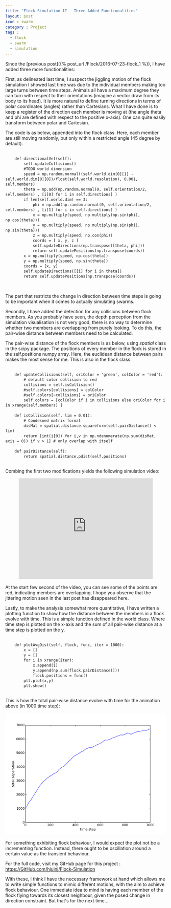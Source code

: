 ```yaml
---
title: "Flock Simulation II - Three Added Functionalities"
layout: post
icon : swarm
category : Project
tags :
  - flock
  - swarm
  - simulation
---
```

Since the [previous post]({% post_url /Flock/2016-07-23-flock_1 %}), I have added three more functionalities:

First, as delineated last time, I suspect the jiggling motion of the flock simulation I showed last time was due to the individual members making too large turns between time steps. Animals all have a maximum degree they can turn with respect to their orientations (imagine a vector draw from its body to its head). It is more natural to define turning directions in terms of polar coordinates (angles) rather than Cartesians. What I have done is to keep a register of the direction each member is moving at (the angle theta and phi are defined with respect to the positive x-axis). One can quite easily transform between polar and Cartesian.

The code is as below, appended into the flock class. Here, each member are still moving randomly, but only within a restricted angle (45 degree by default).

<pre>
    <code class="python">
    def directionalVel(self):
        self.updateCollisions()
        #TODO world dimension
        speed = np.random.normal((self.world.dim[0][1] - self.world.dim[0][0])/float(self.world.resolution), 0.001, self.members)
        theta = np.add(np.random.normal(0, self.orientation/2, self.members) , [i[0] for i in self.directions] )
        if len(self.world.dim) == 3:
            phi = np.add(np.random.normal(0, self.orientation/2, self.members) , [i[1] for i in self.directions] )
            x = np.multiply(speed, np.multiply(np.sin(phi), np.cos(theta)))
            y = np.multiply(speed, np.multiply(np.sin(phi), np.sin(theta)))
            z = np.multiply(speed, np.cos(phi))
            coords = [ x, y, z ]
            self.updateDirections(np.transpose([theta, phi]))
            return self.updatePositions(np.transpose(coords))
        x = np.multiply(speed, np.cos(theta))
        y = np.multiply(speed, np.sin(theta))
        coords = [x, y]
        self.updateDirections([[i] for i in theta])
        return self.updatePositions(np.transpose(coords))

        </code>
</pre>
The part that restricts the change in direction between time steps is going to be important when it comes to actually simulating swarms.


Secondly, I have added the detection for any collisions between flock members. As you probably have seen, the depth perception from the simulation visualisation is not very good, there is no way to determine whether two members are overlapping from purely looking. To do this, the pair-wise distance between members need to be calculated.

The pair-wise distance of the flock members is as below, using *spatial* class in the scipy package. The positions of every member in the flock is stored in the self.positions numpy array. Here, the euclidean distance between pairs makes the most sense for me. This is also in the flock class.

<pre>
    <code class="python">
    def updateCollisions(self, oriColor = 'green', colColor = 'red'):
        # default color collision to red
        collisions = self.isCollision()
        #self.colors[collisions] = colColor
        #self.colors[~collisions] = oriColor
        self.colors = [colColor if i in collisions else oriColor for i in xrange(self.members) ]

    def isCollision(self, lim = 0.01):
        # Condesned matrix format
        disMat = spatial.distance.squareform(self.pairDistance() < lim)
        return [int(i[0]) for i,v in np.ndenumerate(np.sum(disMat, axis = 0)) if v > 1] # only overlap with itself

    def pairDistance(self):
        return spatial.distance.pdist(self.positions)
        </code>
</pre>

Combing the first two modifications yields the following simulation video:
<div align="center">
<iframe width="420" height="315" src="https://www.youtube.com/embed/c6_FnZSKMWM" frameborder="0" allowfullscreen></iframe>
</div>

At the start few second of the video, you can see some of the points are red, indicating members are overlapping. I hope you observe that the jittering motion seen in the last post has disappeared here.

Lastly, to make the analysis somewhat more quantitative, I have written a plotting function to show how the distance between the members in a flock evolve with time. This is a simple function defined in the world class. Where time step is plotted on the x-axis and the sum of all pair-wise distance at a time step is plotted on the y.
<pre>
    <code class="python">
    def plotAvgDist(self, flock, func, iter = 1000):
        x = []
        y = []
        for i in xrange(iter):
            x.append(i)
            y.append(np.sum(flock.pairDistance()))
            flock.positions = func()
        plt.plot(x,y)
        plt.show()
    </code>
</pre>

This is how the total pair-wise distance evolve with time for the animation above (in 1000 time step):

<div style="text-align:center">
<img src = "/assets/img/Flock/II plot directional random.png" alt = "plot" />
</div>


For something exhibiting flock behaviour, I would expect the plot not be a incrementing function. Instead, there ought to be oscillation around a certain value as the transient behaviour.

For the full code, visit my GitHub page for this project : <https://GitHub.com/hjuinj/Flock-Simulation>

With these, I think I have the necessary framework at hand which allows me to write simple functions to mimic different motions, with the aim to achieve flock behaviour. One immediate idea to mind is having each member of the flock flying towards its closest neighbour, given the posed change in direction constraint. But that's for the next time...
